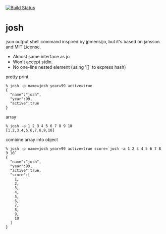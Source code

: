 [![Build Status](https://drone.io/github.com/enukane/josh/status.png)](https://drone.io/github.com/enukane/josh/latest)
# josh

json output shell command inspired by jpmens/jo, but it's based on jansson and MIT License.

- Almost same interface as jo
- Won't accept stdin.
- No one-line nested element (using '[]' to express hash)

pretty print
```
% josh -p name=josh year=99 active=true
{
  "name":"josh",
  "year":99,
  "active":true
}
```

array
```
% josh -a 1 2 3 4 5 6 7 8 9 10
[1,2,3,4,5,6,7,8,9,10]
```

combine array into object
```
% josh -p name=josh year=99 active=true score=`josh -a 1 2 3 4 5 6 7 8 9 10`
{
  "name":"josh",
  "year":99,
  "active":true,
  "score":[
    1,
    2,
    3,
    4,
    5,
    6,
    7,
    8,
    9,
    10
  ]
}
```
